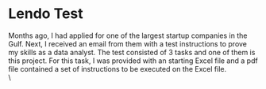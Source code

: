 
# Lendo  Test

Months ago, I had applied for one of the largest startup companies in the Gulf. Next, I received an email from them with a test instructions to prove my skills as a data analyst. The test consisted of 3 tasks and one of them is this project. For this task, I was provided with an starting Excel file and a pdf file contained a set of instructions to be executed on the Excel file.
\
\

